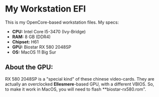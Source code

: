 # My Workstation EFI

This is my OpenCore-based workstation files.
My specs:

* **CPU:** Intel Core I5-3470 (Ivy-Bridge)
* **RAM:** 8 GB (DDR4)
* **Chipset:** H61
* **GPU:** Biostar RX 580 2048SP
* **OS:** MacOS 11 Big Sur

## About the GPU:
RX 580 2048SP is a "special kind" of these chinese video-cards.
They are actually an overclocked **Ellesmere**-based GPU, with a different VBIOS.
So, to make it work in MacOS, you will need to flash **biostar-rx580.rom".
